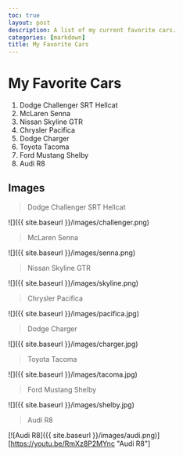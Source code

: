 ```yaml
---
toc: true
layout: post
description: A list of my current favorite cars.
categories: [markdown]
title: My Favorite Cars 
---
```

# My Favorite Cars
1. Dodge Challenger SRT Hellcat
2. McLaren Senna
3. Nissan Skyline GTR
4. Chrysler Pacifica
5. Dodge Charger
6. Toyota Tacoma
7. Ford Mustang Shelby
8. Audi R8

## Images

> Dodge Challenger SRT Hellcat

![]({{ site.baseurl }}/images/challenger.png)

> McLaren Senna

![]({{ site.baseurl }}/images/senna.png)

> Nissan Skyline GTR

![]({{ site.baseurl }}/images/skyline.png)

> Chrysler Pacifica

![]({{ site.baseurl }}/images/pacifica.jpg)

> Dodge Charger

![]({{ site.baseurl }}/images/charger.jpg)

> Toyota Tacoma

![]({{ site.baseurl }}/images/tacoma.jpg)

> Ford Mustang Shelby

![]({{ site.baseurl }}/images/shelby.jpg)

> Audi R8

[![Audi R8]({{ site.baseurl }}/images/audi.png)][https://youtu.be/RmXz8P2MYnc "Audi R8"]

